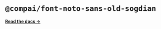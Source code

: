 # `@compai/font-noto-sans-old-sogdian`

[**Read the docs &rarr;**](https://components.ai/docs/typefaces/noto-sans-old-sogdian)

